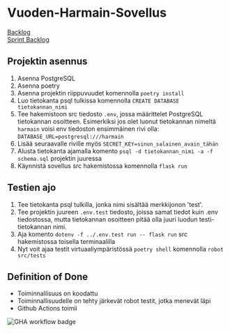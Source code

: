 # Vuoden-Harmain-Sovellus
[Backlog](https://docs.google.com/document/d/1oMghClv79tLXwznH7Zgw1BvnMm40N23Djq-XPNMBtpQ/edit)\
[Sprint Backlog](https://github.com/AapoTuulentie/Vuoden-Harmain-Sovellus/blob/main/sprintbacklog.md)

## Projektin asennus
1. Asenna PostgreSQL
2. Asenna poetry
3. Asenna projektin riippuvuudet komennolla ```poetry install```
4. Luo tietokanta psql tulkissa komennolla ```CREATE DATABASE tietokannan_nimi```
5. Tee hakemistoon src tiedosto `.env`, jossa määrittelet PostgreSQL tietokannan osoitteen. Esimerkiksi jos olet luonut tietokannan nimeltä `harmain` voisi env tiedoston ensimmäinen rivi olla: `DATABASE_URL=postgresql:///harmain`
6. Lisää seuraavalle riville myös `SECRET_KEY=sinun_salainen_avain_tähän`
7. Alusta tietokanta ajamalla komento ```psql -d tietokannan_nimi -a -f schema.sql``` projektin juuressa
8. Käynnistä sovellus src hakemistossa komennolla ```flask run```

## Testien ajo
1. Tee tietokanta psql tulkilla, jonka nimi sisältää merkkijonon 'test'.
2. Tee projektin juureen `.env.test` tiedosto, joissa samat tiedot kuin .env tiedostossa, mutta tietokannan osoitteen pitää olla juuri luodun testi-tietokannan nimi.
3. Aja komento ```dotenv -f ../.env.test run -- flask run``` src hakemistossa toisella terminaalilla
4. Nyt voit ajaa testit virtuaaliympäristössä ```poetry shell``` komennolla ```robot src/tests```

## Definition of Done
- Toiminnallisuus on koodattu
- Toiminnallisuudelle on tehty järkevät robot testit, jotka menevät läpi
- Github Actions toimii

![GHA workflow badge](https://github.com/AapoTuulentie/Vuoden-Harmain-Sovellus/workflows/CI/badge.svg)

